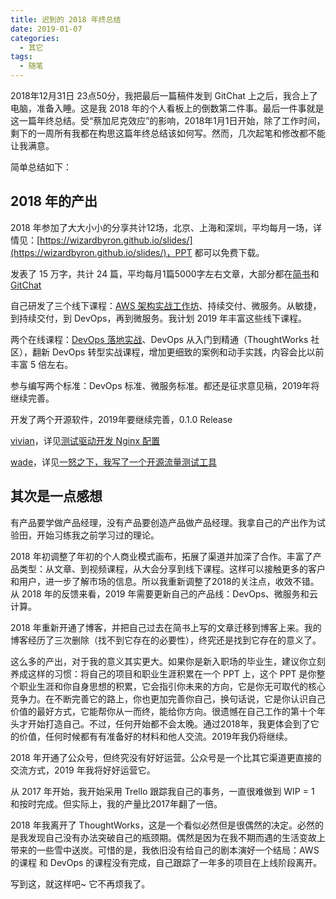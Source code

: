 ```yaml
---
title: 迟到的 2018 年终总结
date: 2019-01-07
categories: 
  - 其它
tags:
  - 随笔
---
```


2018年12月31日 23点50分，我把最后一篇稿件发到 GitChat 上之后，我合上了电脑，准备入睡。这是我 2018 年的个人看板上的倒数第二件事。最后一件事就是这一篇年终总结。受“蔡加尼克效应”的影响，2018年1月1日开始，除了工作时间，剩下的一周所有我都在构思这篇年终总结该如何写。然而，几次起笔和修改都不能让我满意。

简单总结如下：

## 2018 年的产出

2018 年参加了大大小小的分享共计12场，北京、上海和深圳，平均每月一场，详情见：[https://wizardbyron.github.io/slides/](https://wizardbyron.github.io/slides/)，PPT 都可以免费下载。

发表了 15 万字，共计 24 篇，平均每月1篇5000字左右文章，大部分都在[简书](https://www.jianshu.com/u/66fea2f123be)和 [GitChat](https://gitbook.cn/gitchat/author/58397910a8f7f84532595b98)

自己研发了三个线下课程：[AWS 架构实战工作坊](https://wizardbyron.github.io/workshops/)、持续交付、微服务。从敏捷，到持续交付，到 DevOps，再到微服务。我计划 2019 年丰富这些线下课程。

两个在线课程：[DevOps 落地实战](https://gitbook.cn/gitchat/column/5a79594e74fabe0f179f3e8b)、DevOps 从入门到精通（ThoughtWorks 社区），翻新 DevOps 转型实战课程，增加更细致的案例和动手实践，内容会比以前丰富 5 倍左右。

参与编写两个标准：DevOps 标准、微服务标准。都还是征求意见稿，2019年将继续完善。

开发了两个开源软件，2019年要继续完善，0.1.0 Release

[vivian](https://github.com/wizardbyron/vivian)，详见[测试驱动开发 Nginx 配置](https://www.guyu.me/blogs/2018-06-12-tdd-in-nginx)

[wade](https://github.com/wizardbyron/vivian)，详见[一怒之下，我写了一个开源流量测试工具](https://www.guyu.me/blogs/2018-07-07-why-do-I-write-wade)

## 其次是一点感想

有产品要学做产品经理，没有产品要创造产品做产品经理。我拿自己的产出作为试验田，开始习练我之前学习过的理论。

2018 年初调整了年初的个人商业模式画布，拓展了渠道并加深了合作。丰富了产品类型：从文章、到视频课程，从大会分享到线下课程。这样可以接触更多的客户和用户，进一步了解市场的信息。所以我重新调整了2018的关注点，收效不错。从 2018 年的反馈来看，2019 年需要更新自己的产品线：DevOps、微服务和云计算。

2018 年重新开通了博客，并把自己过去在简书上写的文章迁移到博客上来。我的博客经历了三次删除（找不到它存在的必要性），终究还是找到它存在的意义了。

这么多的产出，对于我的意义其实更大。如果你是新入职场的毕业生，建议你立刻养成这样的习惯：将自己的项目和职业生涯积累在一个 PPT 上，这个 PPT 是你整个职业生涯和你自身思想的积累，它会指引你未来的方向，它是你无可取代的核心竞争力。在不断完善它的路上，你也更加完善你自己，换句话说，它是你认识自己价值的最好方式，它能帮你从一而终，能给你方向。很遗憾在自己工作的第十个年头才开始打造自己。不过，任何开始都不会太晚。通过2018年，我更体会到了它的价值，任何时候都有有准备好的材料和他人交流。2019年我仍将继续。

2018 年开通了公众号，但终究没有好好运营。公众号是一个比其它渠道更直接的交流方式，2019 年我将好好运营它。

从 2017 年开始，我开始采用 Trello 跟踪我自己的事务，一直很难做到 WIP = 1 和按时完成。但实际上，我的产量比2017年翻了一倍。

2018 年我离开了 ThoughtWorks，这是一个看似必然但是很偶然的决定。必然的是我发现自己没有办法突破自己的瓶颈期。偶然是因为在我不期而遇的生活变故上带来的一些雪中送炭。可惜的是，我依旧没有给自己的剧本演好一个结局：AWS 的课程 和 DevOps 的课程没有完成，自己跟踪了一年多的项目在上线阶段离开。

写到这，就这样吧~ 它不再烦我了。
